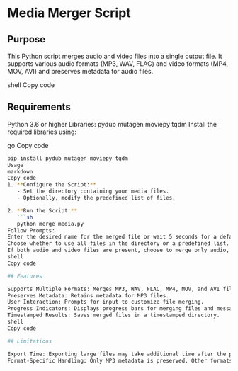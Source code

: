 
# Media Merger Script

## Purpose

This Python script merges audio and video files into a single output file. It supports various audio formats (MP3, WAV, FLAC) and video formats (MP4, MOV, AVI) and preserves metadata for audio files.

shell
Copy code

## Requirements

Python 3.6 or higher
Libraries:
pydub
mutagen
moviepy
tqdm
Install the required libraries using:

go
Copy code
```sh
pip install pydub mutagen moviepy tqdm
Usage
markdown
Copy code
1. **Configure the Script:**
   - Set the directory containing your media files.
   - Optionally, modify the predefined list of files.

2. **Run the Script:**
   ```sh
   python merge_media.py
Follow Prompts:
Enter the desired name for the merged file or wait 5 seconds for a default name.
Choose whether to use all files in the directory or a predefined list.
If both audio and video files are present, choose to merge only audio, only video, or both.
shell
Copy code

## Features

Supports Multiple Formats: Merges MP3, WAV, FLAC, MP4, MOV, and AVI files.
Preserves Metadata: Retains metadata for MP3 files.
User Interaction: Prompts for input to customize file merging.
Progress Indicators: Displays progress bars for merging files and messages for export status.
Timestamped Results: Saves merged files in a timestamped directory.
shell
Copy code

## Limitations

Export Time: Exporting large files may take additional time after the progress bar completes.
Format-Specific Handling: Only MP3 metadata is preserved. Other formats may not retain metadata.
